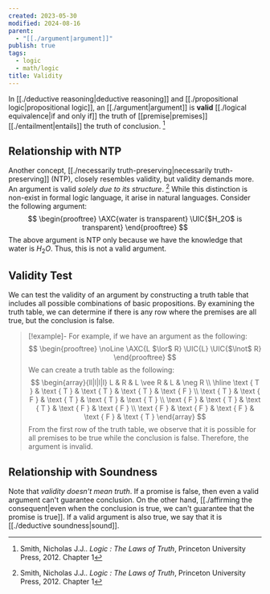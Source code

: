 ```yaml
---
created: 2023-05-30
modified: 2024-08-16
parent:
  - "[[./argument|argument]]"
publish: true
tags:
  - logic
  - math/logic
title: Validity
---
```

In [[./deductive reasoning|deductive reasoning]] and [[./propositional logic|propositional logic]], an [[./argument|argument]] is **valid** [[./logical equivalence|if and only if]] the truth of [[premise|premises]] [[./entailment|entails]] the truth of conclusion. [^1]

## Relationship with NTP
Another concept, [[./necessarily truth-preserving|necessarily truth-preserving]] (NTP), closely resembles validity, but validity demands more. An argument is valid _solely due to its structure_. [^1] While this distinction is non-exist in formal logic language, it arise in natural languages. Consider the following argument:
$$
\begin{prooftree} 
\AXC{water is transparent}
\UIC{$H_2O$ is transparent}
\end{prooftree}
$$
The above argument is NTP only because we have the knowledge that water is $H_2O$. Thus, this is not a valid argument.

## Validity Test
We can test the validity of an argument by constructing a truth table that includes all possible combinations of basic propositions. By examining the truth table, we can determine if there is any row where the premises are all true, but the conclusion is false.

> [!example]-
> For example, if we have an argument as the following:
> $$
\begin{prooftree} 
\noLine \AXC{L $\lor$ R}
\UIC{L}
\UIC{$\lnot$ R}
\end{prooftree}
> $$
> We can create a truth table as the following:
> $$
\begin{array}{ll|l|l|l}
L & R & L \vee R & L & \neg R \\ \hline
\text { T } & \text { T } & \text { T } & \text { T } & \text { F } \\
\text { T } & \text { F } & \text { T } & \text { T } & \text { T } \\
\text { F } & \text { T } & \text { T } & \text { F } & \text { F } \\
\text { F } & \text { F } & \text { F } & \text { F } & \text { T }
\end{array}
> $$
> From the first row of the truth table, we observe that it is possible for all premises to be true while the conclusion is false. Therefore, the argument is invalid.

## Relationship with Soundness
Note that _validity doesn't mean truth_. If a promise is false, then even a valid argument can't guarantee conclusion. On the other hand, [[./affirming the consequent|even when the conclusion is true, we can't guarantee that the promise is true]]. If a valid argument is also true, we say that it is [[./deductive soundness|sound]].

[^1]: Smith, Nicholas J.J.. _Logic : The Laws of Truth_, Princeton University Press, 2012. Chapter 1